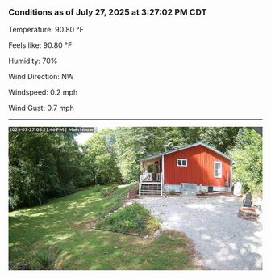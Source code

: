### Conditions as of July 27, 2025 at 3:27:02 PM CDT 

Temperature: 90.80 &deg;F

Feels like: 90.80 &deg;F

Humidity: 70%

Wind Direction: NW

Windspeed: 0.2 mph

Wind Gust: 0.7 mph

---

<img src="./images/latest.jpeg"/>

